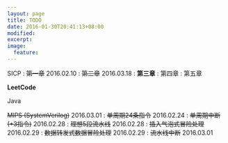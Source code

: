 ```yaml
---
layout: page
title: TODO
date: 2016-01-30T20:41:13+08:00
modified:
excerpt:
image:
  feature:
---
```


SICP
: <del>第一章</del> 2016.02.10
: <del>第二章</del> 2016.03.18
: **第三章**
: 第四章
: 第五章

**LeetCode**

Java

<del>MIPS (SystemVerilog)</del> 2016.03.01
: <del>单周期24条指令</del> 2016.02.24
: <del>单周期中断(+3指令)</del> 2016.02.28
: <del>理想5段流水线</del> 2016.02.28
: <del>插入气泡式冒险处理</del> 2016.02.29
: <del>数据转发式数据冒险处理</del> 2016.02.29
: <del>流水线中断</del> 2016.03.01
